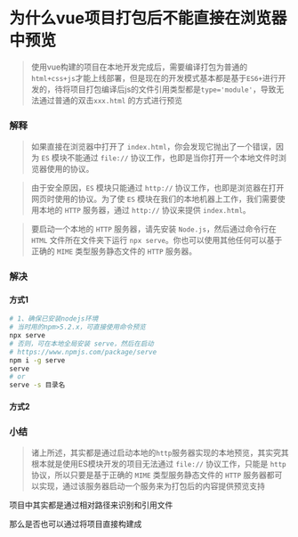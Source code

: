 # 为什么vue项目打包后不能直接在浏览器中预览

> 使用vue构建的项目在本地开发完成后，需要编译打包为普通的`html+css+js`才能上线部署，但是现在的开发模式基本都是基于`ES6+`进行开发的，待将项目打包编译后js的文件引用类型都是`type='module'`，导致无法通过普通的双击`xxx.html` 的方式进行预览

### 解释

> 如果直接在浏览器中打开了 `index.html`，你会发现它抛出了一个错误，因为 `ES` 模块不能通过 `file://` 协议工作，也即是当你打开一个本地文件时浏览器使用的协议。

> 由于安全原因，`ES` 模块只能通过 `http://` 协议工作，也即是浏览器在打开网页时使用的协议。为了使 `ES` 模块在我们的本地机器上工作，我们需要使用本地的 `HTTP` 服务器，通过 `http://` 协议来提供 `index.html`。

> 要启动一个本地的 `HTTP` 服务器，请先安装 `Node.js`，然后通过命令行在 `HTML` 文件所在文件夹下运行 `npx serve`。你也可以使用其他任何可以基于正确的 `MIME` 类型服务静态文件的 `HTTP` 服务器。

### 解决

#### 方式1

```sh
# 1、确保已安装nodejs环境
# 当时用的npm>5.2.x，可直接使用命令预览
npx serve
# 否则，可在本地全局安装 serve，然后在启动
# https://www.npmjs.com/package/serve
npm i -g serve
serve
# or
serve -s 目录名
```

#### 方式2


### 小结

> 诸上所述，其实都是通过启动本地的`http`服务器实现的本地预览，其实究其根本就是使用ES模块开发的项目无法通过 `file://` 协议工作，只能是 `http` 协议，所以只要是基于正确的 `MIME` 类型服务静态文件的 `HTTP` 服务器都可以实现，通过该服务器启动一个服务来为打包后的内容提供预览支持


项目中其实都是通过相对路径来识别和引用文件

那么是否也可以通过将项目直接构建成
